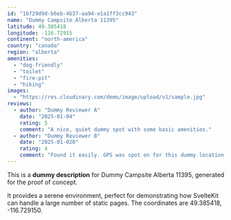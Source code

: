 ```yaml
---
id: "1bf29d9d-b6eb-4b37-aa94-e1a1ff3cc943"
name: "Dummy Campsite Alberta 11395"
latitude: 49.385418
longitude: -116.72915
continent: "north-america"
country: "canada"
region: "alberta"
amenities:
  - "dog-friendly"
  - "toilet"
  - "fire-pit"
  - "hiking"
images:
  - "https://res.cloudinary.com/demo/image/upload/v1/sample.jpg"
reviews:
  - author: "Dummy Reviewer A"
    date: "2025-01-04"
    rating: 5
    comment: "A nice, quiet dummy spot with some basic amenities."
  - author: "Dummy Reviewer B"
    date: "2025-01-020"
    rating: 4
    comment: "Found it easily. GPS was spot on for this dummy location."
---
```


This is a **dummy description** for Dummy Campsite Alberta 11395, generated for the proof of concept.

It provides a serene environment, perfect for demonstrating how SvelteKit can handle a large number of static pages. The coordinates are 49.385418, -116.729150.
